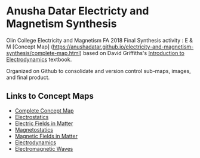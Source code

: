 # Anusha Datar Electricty and Magnetism Synthesis
Olin College Electricity and Magnetism FA 2018 Final Synthesis activity : E &amp; M [Concept Map] (https://anushadatar.github.io/electricity-and-magnetism-synthesis/complete-map.html) based on David Griffiths's [Introduction to Electrodynamics](https://www.amazon.com/Introduction-Electrodynamics-David-J-Griffiths/dp/1108420419) textbook.

Organized on Github to consolidate and version control sub-maps, images, and final product.

## Links to Concept Maps
* [Complete Concept Map](https://anushadatar.github.io/electricity-and-magnetism-synthesis/complete-map.html)
* [Electrostatics](https://anushadatar.github.io/electricity-and-magnetism-synthesis/maps/Electrostatics.html)
* [Electric Fields in Matter](https://anushadatar.github.io/electricity-and-magnetism-synthesis/maps/EM_Matter.html)
* [Magnetostatics](https://anushadatar.github.io/electricity-and-magnetism-synthesis/maps/Magnetostatics.html)
* [Magnetic Fields in Matter](https://anushadatar.github.io/electricity-and-magnetism-synthesis/maps/MagneticFieldsinMatter.html)
* [Electrodynamics](https://anushadatar.github.io/electricity-and-magnetism-synthesis/maps/Electrodynamics.html)
* [Electromagnetic Waves](https://anushadatar.github.io/electricity-and-magnetism-synthesis/maps/EM_Matter.html)
